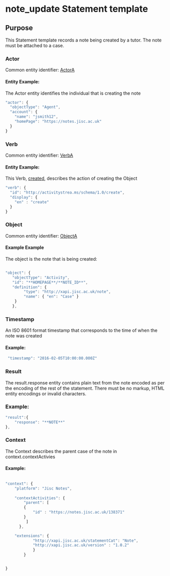 # note_update Statement template

## Purpose
This Statement template records a note being created by a tutor. The note must be attached to a case.

### Actor
Common entity identifier: [ActorA](/common_structures.md#actora)

#### Entity Example:
The Actor entity identifies the individual that is creating the note

``` Javascript
"actor": {
  "objectType": "Agent",
  "account": {
    "name": "jsmith12",
    "homePage": "https://notes.jisc.ac.uk"
  }
}
```

### Verb
Common entity identifier: [VerbA](/common_structures.md#verba)

#### Entity Example:
This Verb, [created](/vocabulary.md#created), describes the action of creating the Object

``` javascript
"verb": {
  "id": "http://activitystrea.ms/schema/1.0/create",
  "display": {
    "en" : "create"
  }
}
```

### Object
Common entity identifier: [ObjectA](/common_structures.md#objecta)

#### Example Example
The object is the note that is being created:


``` javascript

"object": {
   "objectType": "Activity",
   "id": "**HOMEPAGE**/**NOTE_ID**",	
   "definition": {
   		"type": "http://xapi.jisc.ac.uk/note",			
   		"name": { "en": "Case" }   
    }
   },

```



### Timestamp

An ISO 8601 format timestamp that corresponds to the time of when the note was created

#### Example:

``` javascript
 "timestamp": "2016-02-05T10:00:00.000Z"
```

### Result
The result.response entity contains plain text from the note encoded as per the encoding of the rest of the statement. There must be no markup,  HTML entity encodings or invalid characters.



### Example:

``` javascript
"result":{
	"response": "**NOTE**"
},
```

### Context

The Context describes the parent case of the note in context.contextActivies

#### Example:
``` javascript

"context": {
	"platform": "Jisc Notes",
	
	"contextActivities": {
        "parent": [
        {
            "id" : "https://notes.jisc.ac.uk/138371"
        }
		 ]
	  },

    "extensions": {
			"http://xapi.jisc.ac.uk/statementCat": "Note",
			"http://xapi.jisc.ac.uk/version" : "1.0.2"
			}
		}


}

```


